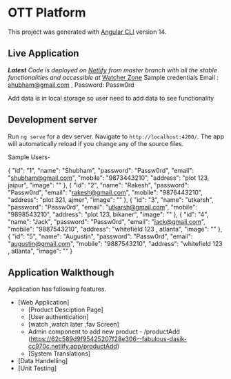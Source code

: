 # OTT Platform

This project was generated with [Angular CLI](https://github.com/angular/angular-cli) version 14.

## Live Application
_**Latest** Code is deployed on [Netlify](https://www.netlify.com/) from master branch with all the stable functionalities and accessible at_ [Watcher Zone](https://62c589d9f95425207f28e306--fabulous-dasik-cc970c.netlify.app/home/search)
Sample credentials Email : shubham@gmail.com , Password: Passw0rd

Add data is in local storage so user need to add data to see functionality
## Development server

Run `ng serve` for a dev server. Navigate to `http://localhost:4200/`. The app will automatically reload if you change any of the source files.


Sample Users-

{
    "id": "1",
    "name": "Shubham",
    "password": "Passw0rd",
    "email": "shubham@gmail.com",
    "mobile": "9873443210",
    "address": "plot 123, jaipur",
    "image": ""
  },
  {
    "id": "2",
    "name": "Rakesh",
    "password": "Passw0rd",
    "email": "rakesh@gmail.com",
    "mobile": "9876443210",
    "address": "plot 321, ajmer",
    "image": ""
  },
  {
    "id": "3",
    "name": "utkarsh",
    "password": "Passw0rd",
    "email": "utkarsh@gmail.com",
    "mobile": "9898543210",
    "address": "plot 123, bikaner",
    "image": ""
  },
  {
    "id": "4",
    "name": "Jack",
    "password": "Passw0rd",
    "email": "jack@gmail.com",
    "mobile": "9887543210",
    "address": "whitefield 123 , atlanta",
    "image": ""
  },
  {
    "id": "5",
    "name": "Augustin",
    "password": "Passw0rd",
    "email": "augustin@gmail.com",
    "mobile": "9887543210",
    "address": "whitefield 123 , atlanta",
    "image": ""
  }

## Application Walkthough
Application  has following features. 

- [Web Application]
    - [Product Desciption Page]
    - [User authentication]
    - [watch ,watch later ,fav Screen]
    - Admin component to add new product - /productAdd (https://62c589d9f95425207f28e306--fabulous-dasik-cc970c.netlify.app/productAdd)
    - [System Translations]
- [Data Handelling]
- [Unit Testing]

